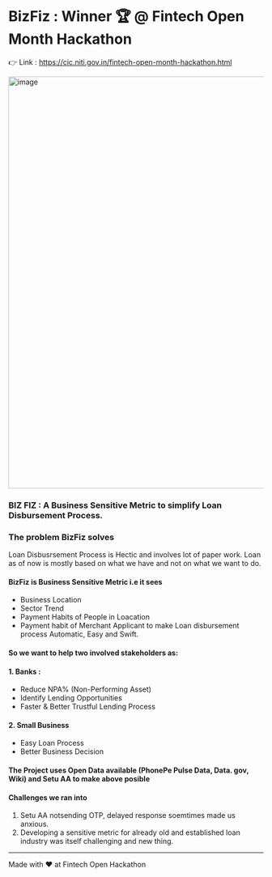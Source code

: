 
# BizFiz  :  Winner 🏆 @ Fintech Open Month Hackathon

👉 Link : https://cic.niti.gov.in/fintech-open-month-hackathon.html

<img width="814" alt="image" src="https://user-images.githubusercontent.com/31367960/158437959-f3b0f0af-6a77-4edf-8f80-9fce603c8f35.png">


###  BIZ FIZ : A Business Sensitive Metric to simplify Loan Disbursement Process.
### 


### The problem BizFiz solves

Loan Disbusrsement Process is Hectic and involves lot of paper work. Loan as of now is mostly based on what we have and not on what we want to do.

####  BizFiz is Business Sensitive Metric i.e it sees

-   Business Location
-   Sector Trend
-   Payment Habits of People in Loacation
-   Payment habit of Merchant Applicant to make Loan disbursement process Automatic, Easy and Swift.

#### So we want to help two involved stakeholders as:

#### 1. Banks :

-   Reduce NPA% (Non-Performing Asset)
-   Identify Lending Opportunities
-   Faster & Better Trustful Lending Process

#### 2. Small Business

-   Easy Loan Process
-   Better Business Decision

#### The Project uses Open Data available (PhonePe Pulse Data, Data. gov, Wiki) and Setu AA to make above posible

#### Challenges we ran into

1.  Setu AA notsending OTP, delayed response soemtimes made us anxious.
2.  Developing a sensitive metric for already old and established loan industry was itself challenging and new thing.

-------------------
Made with ❤️ at Fintech Open Hackathon
